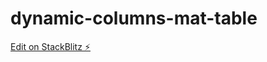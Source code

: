 # dynamic-columns-mat-table

[Edit on StackBlitz ⚡️](https://stackblitz.com/edit/dynamic-columns-mat-table)